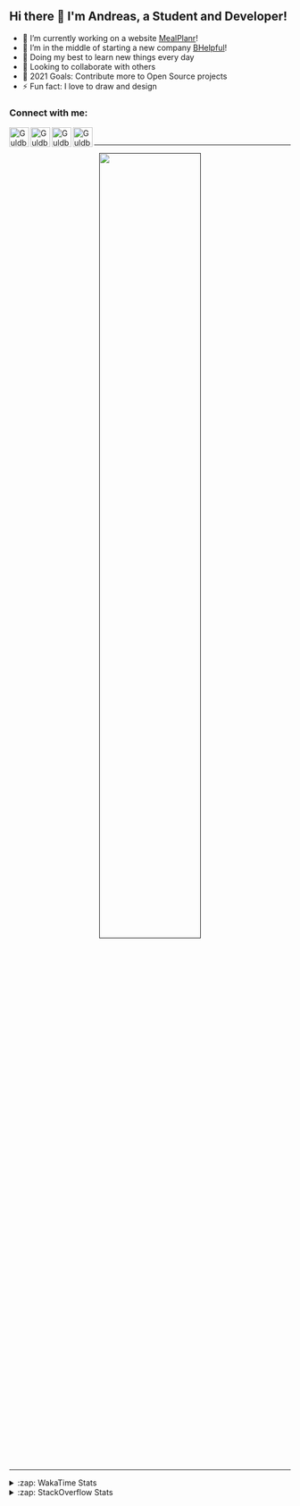 ## Hi there 👋 I'm Andreas, a Student and Developer!

- 🔭 I’m currently working on a website [MealPlanr][MP]!
- 📑 I’m in the middle of starting a new company [BHelpful][BHelpful]!
- 🌱 Doing my best to learn new things every day
- 👯 Looking to collaborate with others
- 🥅 2021 Goals: Contribute more to Open Source projects
- ⚡ Fun fact: I love to draw and design

### Connect with me:

[<img align="left" alt="Guldberg | YouTube" width="35px" src="https://cdn1.iconfinder.com/data/icons/logotypes/32/youtube-512.png" />][youtube]
[<img align="left" alt="Guldberg | Twitter" width="35px" src="https://cdn1.iconfinder.com/data/icons/logotypes/32/square-twitter-512.png" />][twitter]
[<img align="left" alt="Guldberg | LinkedIn" width="35px" src="https://cdn1.iconfinder.com/data/icons/logotypes/32/square-linkedin-512.png" />][linkedin]
[<img align="left" alt="Guldberg | Instagram" width="35px" src="https://cdn2.iconfinder.com/data/icons/social-icons-33/128/Instagram-512.png" />][instagram]

<br />

---

<p align="center">
  <a href="">
    <img width="60% align="center" src="https://github-readme-stats.vercel.app/api?username=Andreasgdp&show_icons=true&count_private=true" />
  </a>
</p>

---

<details>
  <summary>:zap: WakaTime Stats</summary>

<br />

<!--START_SECTION:waka-->
![Profile Views](http://img.shields.io/badge/Profile%20Views-0-blue)

**I'm an Early 🐤** 

```text
🌞 Morning    234 commits    █████░░░░░░░░░░░░░░░░░░░░   22.01% 
🌆 Daytime    520 commits    ████████████░░░░░░░░░░░░░   48.92% 
🌃 Evening    291 commits    ██████░░░░░░░░░░░░░░░░░░░   27.38% 
🌙 Night      18 commits     ░░░░░░░░░░░░░░░░░░░░░░░░░   1.69%

```
📅 **I'm Most Productive on Sunday** 

```text
Monday       204 commits    ████░░░░░░░░░░░░░░░░░░░░░   19.19% 
Tuesday      115 commits    ██░░░░░░░░░░░░░░░░░░░░░░░   10.82% 
Wednesday    125 commits    ███░░░░░░░░░░░░░░░░░░░░░░   11.76% 
Thursday     111 commits    ██░░░░░░░░░░░░░░░░░░░░░░░   10.44% 
Friday       85 commits     ██░░░░░░░░░░░░░░░░░░░░░░░   8.0% 
Saturday     207 commits    ████░░░░░░░░░░░░░░░░░░░░░   19.47% 
Sunday       216 commits    █████░░░░░░░░░░░░░░░░░░░░   20.32%

```


📊 **This Week I Spent My Time On** 

```text
⌚︎ Time Zone: Europe/Copenhagen

💬 Programming Languages: 
TypeScript               4 hrs 2 mins        ██████████████████░░░░░░░   72.46% 
SCSS                     41 mins             ███░░░░░░░░░░░░░░░░░░░░░░   12.5% 
HTML                     36 mins             ██░░░░░░░░░░░░░░░░░░░░░░░   11.05% 
YAML                     7 mins              ░░░░░░░░░░░░░░░░░░░░░░░░░   2.23% 
JSON                     2 mins              ░░░░░░░░░░░░░░░░░░░░░░░░░   0.79%

🔥 Editors: 
VS Code                  5 hrs 34 mins       █████████████████████████   100.0%

🐱‍💻 Projects: 
web-sources              3 hrs 56 mins       █████████████████░░░░░░░░   70.6% 
Mealplanr-api            1 hr 15 mins        █████░░░░░░░░░░░░░░░░░░░░   22.62% 
Mealplanr                19 mins             █░░░░░░░░░░░░░░░░░░░░░░░░   5.85% 
web-frontend-app         3 mins              ░░░░░░░░░░░░░░░░░░░░░░░░░   0.92%

💻 Operating System: 
Mac                      3 hrs 59 mins       ██████████████████░░░░░░░   71.53% 
Windows                  1 hr 35 mins        ███████░░░░░░░░░░░░░░░░░░   28.47%

```

**I Mostly Code in Python** 

```text
Python                   11 repos            █████████░░░░░░░░░░░░░░░░   39.29% 
C++                      4 repos             ███░░░░░░░░░░░░░░░░░░░░░░   14.29% 
TypeScript               2 repos             █░░░░░░░░░░░░░░░░░░░░░░░░   7.14% 
HTML                     2 repos             █░░░░░░░░░░░░░░░░░░░░░░░░   7.14% 
Batchfile                2 repos             █░░░░░░░░░░░░░░░░░░░░░░░░   7.14%

```



 Last Updated on 28/09/2021
<!--END_SECTION:waka-->


</details>

<details>
  <summary>:zap: StackOverflow Stats</summary>
  
  <br />
  
  [![Andreas G.D Petersen StackOverflow](https://github-readme-stackoverflow.vercel.app/?userID=11050308)](https://stackoverflow.com/users/11050308/andreas-g-d-petersen)


</details>

<br />


[twitter]: https://twitter.com/Guldberg20
[youtube]: https://www.youtube.com/channel/UCORVtLIFnURPEo_Fo-MGv8A
[instagram]: https://www.instagram.com/andreasgdp/
[linkedin]: https://www.linkedin.com/in/andreasgdp/
[MP]: https://mealplanr.bhelpful.net/
[BHelpful]: https://github.com/BHelpful
